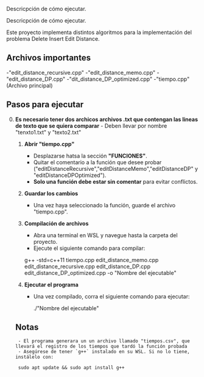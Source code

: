 Descricpción de cómo ejecutar.

Descricpción de cómo ejecutar.

Este proyecto implementa distintos algoritmos para la implementación del problema Delete Insert Edit Distance.

## Archivos importantes
-"edit_distance_recursive.cpp"
-"edit_distance_memo.cpp"
-"edit_distance_DP.cpp"
-"dit_distance_DP_optimized.cpp"
-"tiempo.cpp" (Archivo principal)

## Pasos para ejecutar

0. **Es necesario tener dos archicos archivos .txt que contengan las lineas de texto que se quiera comparar**
        - Deben llevar por nombre "tenxto1.txt" y "texto2.txt"
    
    1. **Abrir "tiempo.cpp"**
        - Desplazarse hatsa la sección **"FUNCIONES"**.
        - Quitar el comentario a la función que desee probar ("editDistanceRecursive","editDistanceMemo","editDistanceDP" y "editDistanceDPOptimized").
        - **Solo una función debe estar sin comentar** para evitar conflictos.

    2. **Guardar los cambios**  
        - Una vez haya seleccionado la función, guarde el archivo "tiempo.cpp".

   3. **Compilación de archivos**
        - Abra una terminal en WSL y navegue hasta la carpeta del proyecto.
        - Ejecute el siguiente comando para compilar:

        g++ -std=c++11 tiempo.cpp edit_distance_memo.cpp edit_distance_recursive.cpp edit_distance_DP.cpp edit_distance_DP_optimized.cpp -o "Nombre del ejecutable"

    4. **Ejecutar el programa**
        - Una vez compilado, corra el siguiente comando para ejecutar:

            ./"Nombre del ejecutable"

    ## Notas
        - El programa generara un un archivo llamado "tiempos.csv", que llevará el registro de los tiempos que tardó la función probada
        - Asegúrese de tener `g++` instalado en su WSL. Si no lo tiene, instálelo con:

        sudo apt update && sudo apt install g++
